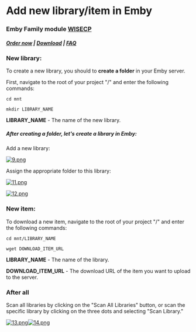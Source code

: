 # Add new library/item in Emby

### Emby Family module **[WISECP](https://puqcloud.com/link.php?id=78)** 

##### [Order now](https://puqcloud.com/index.php?rp=/store/wisecp-module-emby-family) | [Download](https://download.puqcloud.com/WISECP/Product/PUQ_WISECP-Emby-Family/) | [FAQ](https://faq.puqcloud.com/)

### New library:

To create a new library, you should to **create a folder** in your Emby server.

First, navigate to the root of your project "/" and enter the following commands:

```
cd mnt
```

```
mkdir LIBRARY_NAME
```

**LIBRARY\_NAME** - The name of the new library.

##### After creating a folder, let's create a library in Emby: 

Add a new library:

[![9.png](https://doc.puq.info/uploads/images/gallery/2023-11/scaled-1680-/9.png)](https://doc.puq.info/uploads/images/gallery/2023-11/9.png)

Assign the appropriate folder to this library:

[![11.png](https://doc.puq.info/uploads/images/gallery/2023-11/scaled-1680-/11.png)](https://doc.puq.info/uploads/images/gallery/2023-11/11.png)

[![12.png](https://doc.puq.info/uploads/images/gallery/2023-11/scaled-1680-/12.png)](https://doc.puq.info/uploads/images/gallery/2023-11/12.png)

###  

### New item:

To download a new item, navigate to the root of your project "/" and enter the following commands:

```
cd mnt/LIBRARY_NAME
```

```
wget DOWNLOAD_ITEM_URL
```

**LIBRARY\_NAME** - The name of the library.

**DOWNLOAD\_ITEM\_URL** - The download URL of the item you want to upload to the server.

###  

### After all

Scan all libraries by clicking on the "Scan All Libraries" button, or scan the specific library by clicking on the three dots and selecting "Scan Library."

[![13.png](https://doc.puq.info/uploads/images/gallery/2023-11/scaled-1680-/13.png)](https://doc.puq.info/uploads/images/gallery/2023-11/13.png)[![14.png](https://doc.puq.info/uploads/images/gallery/2023-11/scaled-1680-/14.png)](https://doc.puq.info/uploads/images/gallery/2023-11/14.png)